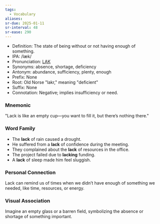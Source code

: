 ```yaml
---
tags:
  - Vocabulary
aliases:
sr-due: 2025-01-11
sr-interval: 48
sr-ease: 290
---
```

- Definition: The state of being without or not having enough of something.
- IPA: /læk/
- Pronunciation: [LAK](https://www.google.com/search?q=how+to+pronounce=lack)
- Synonyms: absence, shortage, deficiency
- Antonym: abundance, sufficiency, plenty, enough
- Prefix: None
- Root: Old Norse "lakr," meaning "deficient"
- Suffix: None
- Connotation: Negative; implies insufficiency or need.

### Mnemonic

"Lack is like an empty cup—you want to fill it, but there’s nothing there."

### Word Family
- The **lack** of rain caused a drought.
- He suffered from a **lack** of confidence during the meeting.
- They complained about the **lack** of resources in the office.
- The project failed due to **lacking** funding.
- A **lack** of sleep made him feel sluggish.

### Personal Connection
Lack can remind us of times when we didn’t have enough of something we needed, like time, resources, or energy.

### Visual Association
Imagine an empty glass or a barren field, symbolizing the absence or shortage of something important.